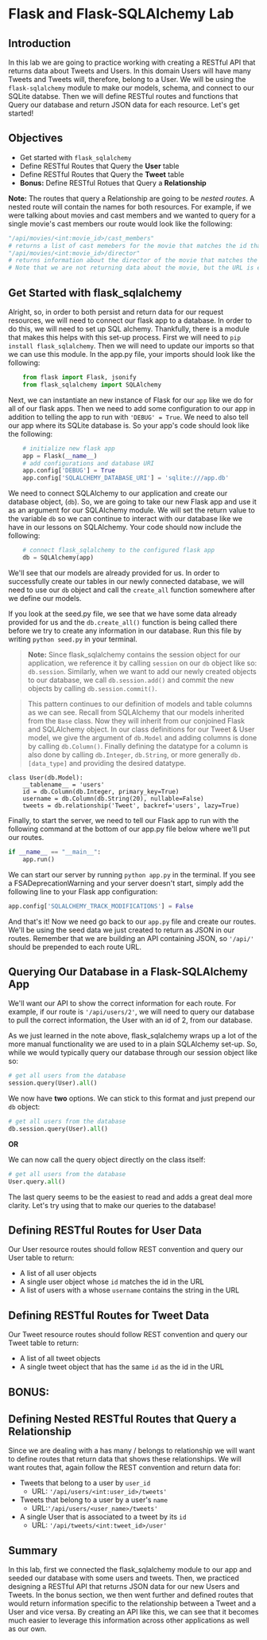 
# Flask and Flask-SQLAlchemy Lab

## Introduction
In this lab we are going to practice working with creating a RESTful API that returns data about Tweets and Users. In this domain Users will have many Tweets and Tweets will, therefore, belong to a User. We will be using the `flask-sqlalchemy` module to make our models, schema, and connect to our SQLite databse. Then we will define RESTful routes and functions that Query our database and return JSON data for each resource. Let's get started!

## Objectives
* Get started with `flask_sqlalchemy`
* Define RESTful Routes that Query the **User** table
* Define RESTful Routes that Query the **Tweet** table
* **Bonus:** Define RESTful Rotues that Query a **Relationship**

**Note:** The routes that query a Relationship are going to be *nested routes*. A nested route will contain the names for both resources. For example, if we were talking about movies and cast members and we wanted to query for a single movie's cast members our route would look like the following:
```python
"/api/movies/<int:movie_id>/cast_members" 
# returns a list of cast memebers for the movie that matches the id that is given in the URL
"/api/movies/<int:movie_id>/director" 
# returns information about the director of the movie that matches the id that is given in the URL 
# Note that we are not returning data about the movie, but the URL is explicit about which movie we are querying
```

## Get Started with flask_sqlalchemy

Alright, so, in order to both persist and return data for our request resources, we will need to connect our flask app to a database. In order to do this, we will need to set up SQL alchemy. Thankfully, there is a module that makes this helps with this set-up process. First we will need to `pip install flask_sqlalchemy`. Then we will need to update our imports so that we can use this module. In the app.py file, your imports should look like the following:
```python
    from flask import Flask, jsonify
    from flask_sqlalchemy import SQLAlchemy
```

Next, we can instantiate an new instance of Flask for our `app` like we do for all of our flask apps. Then we need to add some configuration to our app in addition to telling the app to run with `'DEBUG' = True`. We need to also tell our app where its SQLite database is. So your app's code should look like the following:
```python
    # initialize new flask app
    app = Flask(__name__)
    # add configurations and database URI
    app.config['DEBUG'] = True
    app.config['SQLALCHEMY_DATABASE_URI'] = 'sqlite:///app.db'
```

We need to connect SQLAlchemy to our application and create our database object, (`db`). So, we are going to take our new Flask app and use it as an argument for our SQLAlchemy module. We will set the return value to the variable `db` so we can continue to interact with our database like we have in our lessons on SQLAlchemy. Your code should now include the following:

```python
    # connect flask_sqlalchemy to the configured flask app
    db = SQLAlchemy(app)
```

We'll see that our models are already provided for us. In order to successfully create our tables in our newly connected database, we will need to use our `db` object and call the `create_all` function somewhere after we define our models.

If you look at the seed.py file, we see that we have some data already provided for us and the `db.create_all()` function is being called there before we try to create any information in our database. Run this file by writing 
`python seed.py` in your terminal.

> **Note:** Since flask_sqlalchemy contains the session object for our application, we reference it by calling `session` on our `db` object like so: `db.session`. Similarly, when we want to add our newly created objects to our database, we call `db.session.add()` and commit the new objects by calling `db.session.commit()`.

> This pattern continues to our definition of models and table columns as we can see. Recall from SQLAlchemy that our models inherited from the `Base` class.  Now they will inherit from our conjoined Flask and SQLAlchemy object.  In our class definitions for our Tweet & User model, we give the argument of `db.Model` and adding columns is done by calling `db.Column()`. Finally defining the datatype for a column is also done by calling `db.Integer`, `db.String`, or more generally `db.[data_type]` and providing the desired datatype.

```pyhon
class User(db.Model):
    __tablename__ = 'users'
    id = db.Column(db.Integer, primary_key=True)
    username = db.Column(db.String(20), nullable=False)
    tweets = db.relationship('Tweet', backref='users', lazy=True)
```

Finally, to start the server, we need to tell our Flask app to run with the following command at the bottom of our app.py file below where we'll put our routes.

```python
if __name__ == "__main__":
    app.run()
```

We can start our server by running `python app.py` in the terminal.  If you see a FSADeprecationWarning and your server doesn't start, simply add the following line to your Flask app configuration:

```python
app.config['SQLALCHEMY_TRACK_MODIFICATIONS'] = False
```

And that's it! Now we need go back to our `app.py` file and create our routes. We'll be using the seed data we just created to return as JSON in our routes.  Remember that we are building an API containing JSON, so `'/api/'` should be prepended to each route URL.

## Querying Our Database in a Flask-SQLAlchemy App

We'll want our API to show the correct information for each route.  For example, if our route is `'/api/users/2'`, we will need to query our database to pull the correct information, the User with an id of 2, from our database.

As we just learned in the note above, flask_sqlalchemy wraps up a lot of the more manual functionality we are used to in a plain SQLAlchemy set-up. So, while we would typically query our database through our session object like so:

```python
# get all users from the database
session.query(User).all()
```

We now have **two** options. We can stick to this format and just prepend our `db` object:
```python
# get all users from the database
db.session.query(User).all()
```

**OR**

We can now call the query object directly on the class itself:
```python
# get all users from the database
User.query.all()
```

The last query seems to be the easiest to read and adds a great deal more clarity. Let's try using that to make our queries to the database!

## Defining RESTful Routes for User Data

 Our User resource routes should follow REST convention and query our User table to return:
 * A list of all user objects
 * A single user object whose `id` matches the id in the URL
 * A list of users with a whose `username` contains the string in the URL

## Defining RESTful Routes for Tweet Data

Our Tweet resource routes should follow REST convention and query our Tweet table to return:
* A list of all tweet objects
* A single tweet object that has the same `id` as the id in the URL

## BONUS:

## Defining Nested RESTful Routes that Query a Relationship

Since we are dealing with a has many / belongs to relationship we will want to define routes that return data that shows these relationships. We will want routes that, again follow the REST convention and return data for:
* Tweets that belong to a user by `user_id` 
    - URL: `'/api/users/<int:user_id>/tweets'`
* Tweets that belong to a user by a user's `name`
    - URL:`'/api/users/<user_name>/tweets'`
* A single User that is associated to a tweet by its `id`
    - URL: `'/api/tweets/<int:tweet_id>/user'` 

## Summary

In this lab, first we connected the flask_sqlalchemy module to our app and seeded our database with some users and tweets. Then, we practiced designing a RESTful API that returns JSON data for our new Users and Tweets. In the bonus section, we then went further and defined routes that would return information specific to the relationship between a Tweet and a User and vice versa. By creating an API like this, we can see that it becomes much easier to leverage this information across other applications as well as our own.
